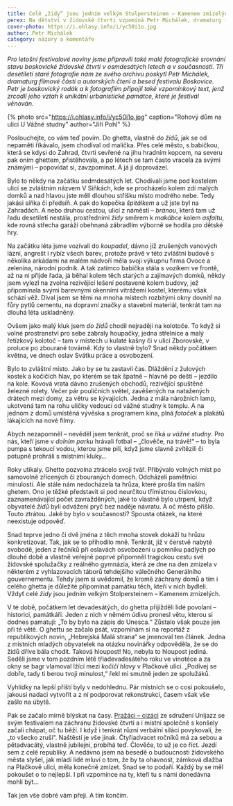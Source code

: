 ```yaml
---
title: Celé „židy“ jsou jedním velkým Stolpersteinem – Kamenem zmizelých
perex: Na dětství v židovské čtvrti vzpomíná Petr Michálek, dramaturg filmové části a autorských čtení a besed festivalu Boskovice.
cover-photo: https://i.ohlasy.info/i/yc50i1o.jpg
author: Petr Michálek
category: názory a komentáře
---
```


*Pro letošní festivalové noviny jsme připravili také malé fotografické srovnání stavu boskovické židovské čtvrti v osmdesátých letech a v současnosti. Tři desetiletí staré fotografie nám ze svého archivu poskytl Petr Michálek, dramaturg filmové části a autorských čtení a besed festivalu Boskovice. Petr je boskovický rodák a k fotografiím připojil také vzpomínkový text, jenž zrcadlí jeho vztah k unikátní urbanistické památce, které je festival věnován.*

{% photo src="https://i.ohlasy.info/i/yc50i1o.jpg" caption="Rohový dům na ulici U Vážné studny" author="Jiří Pohl" %}

Poslouchejte, co vám teď povím. Do ghetta, vlastně *do židů*, jak se od nepaměti říkávalo, jsem chodíval od malička. Přes celé město, s babičkou, která se kdysi do Zahrad, čtvrti sevřené na jihu hradním kopcem, na severu pak oním ghettem, přistěhovala, a po létech se tam často vracela za svými známými – popovídat si, zavzpomínat. A já ji doprovázel.

Bylo to někdy na začátku sedmdesátých let. Chodívali jsme pod kostelem ulicí se zvláštním názvem V Síňkách, kde se procházelo kolem zdí malých domků a nad hlavou jste měli dlouhou stříšku místo modrého nebe. Tedy jakási síňka či předsíň. A pak do kopečka *špitálkem* a už jste byl na Zahradách. A nebo druhou cestou, ulicí z náměstí – *bránou*, která tam už řadu desetiletí nestála, prostředními *židy* směrem k *makábce* kolem *asfaltu*, kde rovná střecha garáží obehnaná zábradlím výborně se hodila pro dětské hry.

Na začátku léta jsme vozívali do *koupadel*, dávno již zrušených vanových lázní, angrešt i rybíz všech barev, protože právě v této zvláštní budově s několika arkádami na malém nádvoří měla svoji výkupnu firma Ovoce a zelenina, národní podnik. A tak zatímco babička stála s vozíkem ve frontě, až na ni přijde řada, já běhal kolem těch starých a zajímavých domků, někdy jsem vylezl na zvolna rezivějící lešení postavené kolem budovy, jež připomínala svými barevnými okenními vitrážemi kostel, kterému však schází věž. Díval jsem se těmi na mnoha místech rozbitými okny dovnitř na fůry pytlů cementu, na dopravní značky a stavební materiál, tenkrát tam na dlouhá léta uskladněný. 

Ovšem jako malý kluk jsem *do židů* chodil nejraději na kolotoče. To když si volné prostranství pro sebe zabraly houpačky, jedna střelnice a malý řetízkový kolotoč – tam v místech u kulaté kašny či v ulici Zborovské, v proluce po zbourané továrně. Kdy to vlastně bylo? Snad někdy počátkem května, ve dnech oslav Svátku práce a osvobození.

Bylo to zvláštní místo. Jako by se tu zastavil čas. Dláždění z žulových kostek a kočičích hlav, po kterém se tak špatně – hlavně po dešti – jezdilo na kole. Kovová vrata dávno zrušených obchodů, rezivějící spuštěné železné rolety. Večer pár pouličních světel, zavěšených na natažených drátech mezi domy, za větru se kývajících. Jedna z mála nárožních lamp, ukotvená tam na rohu uličky vedoucí od vážné studny k templu. A na jednom z domů umístěná vývěska s programem kina, plná *fotoček* a plakátů lákajících na nové filmy.

Abych nezapomněl – nevěděl jsem tenkrát, proč se říká *u vážné studny*. Pro nás, kteří jsme v *dolním parku* hrávali fotbal – „člověče, na trávě!“ – to byla pumpa s tekoucí vodou, kterou jsme pili, když jsme slavně zvítězili či potupně prohráli s místními kluky…

Roky utíkaly. Ghetto pozvolna ztrácelo svoji tvář. Přibývalo volných míst po samovolně zřícených či zbouraných domech. Odcházeli pamětníci minulosti. Ale stále nám nedocházela ta hrůza, které prošla tím naším ghetem. Ono je těžké představit si pod neurčitou třímístnou číslovkou, zaznamenávající počet zavražděných, jaké to vlastně bylo utrpení, když obyvatelé *židů* byli odváženi pryč bez naděje návratu. A oč město přišlo. Touto ztrátou. Jaké by bylo v současnosti? Spousta otázek, na které neexistuje odpověď.

Snad teprve jedno či dvě jména z těch mnoha stovek dokáží tu hrůzu konkretizovat. Tak, jak se to přihodilo mně. Tenkrát, již v čerstvě nabyté svobodě, jeden z řečníků při oslavách osvobození u pomníku padlých po dlouhé době a vlastně veřejně poprvé připomněl tragickou cestu své židovské spolužačky z reálného gymnázia, která ze dne na den zmizela v některém z vyhlazovacích táborů tehdejšího válečného Generálního gouvernementu. Tehdy jsem si uvědomil, že kromě záchrany domů a tím i celého ghetta je důležité připomínat památku těch, kteří v nich bydleli. Vždyť celé *židy* jsou jedním velkým Stolpersteinem – Kamenem zmizelých.

V té době, počátkem let devadesátých, do ghetta přijížděli lidé povolaní – historici, památkáři. Jeden z nich v němém údivu pronesl větu, kterou si dodnes pamatuji: „To by bylo na zápis do Unesca.“ Zůstalo však pouze jen při té větě. O ghettu se začalo psát, vzpomínám si na reportáž z republikových novin, „Hebrejská Malá strana“ se jmenoval ten článek. Jedna z místních mladých obyvatelek na otázku novinářky odpověděla, že se do židů dříve bála chodit. Taková hloupost! No, nebyla to hloupost jediná. Seděli jsme v tom pozdním létě třiadevadesátého roku ve vinotéce a za okny se bagr vlamoval lžící mezi *kočičí hlavy* v Plačkově ulici. „Podívej se dobře, tady ti berou tvoji minulost,“ řekl mi smutně jeden ze spolužáků.

Vyhlídky na lepší příští byly v nedohlednu. Pár místních se o cosi pokoušelo, jakousi nadaci vytvořit a z ní podporovat rekonstrukci, časem však vše zašlo na úbytě.

Pak se začalo mírně blýskat na časy. [Pražáci – cizáci](http://www.ohlasy.info/clanky/2017/05/rozhovor-hunat.html) ze sdružení Unijazz se svým festivalem na záchranu židovské čtvrti a i místní společně s konšely začali chápat, oč tu běží. I když i tenkrát různí verbální siláci povykovali, že „to všecko zruší“. Naštěstí je vše jinak. Čtyřiadvacet ročníků má za sebou a pětadvacátý, vlastně jubilejní, probíhá teď. Člověče, to už je co říct. Jezdí sem z celé republiky. A nedávno jsem na besedě o budoucnosti židovského města slyšel, jak mladí lidé mluví o tom, že by ta ohavnost, zámková dlažba na Plačkově ulici, měla konečně zmizet. Snad se to podaří. Každý by se měl pokoušet o to nejlepší. I při vzpomínce na ty, kteří tu s námi donedávna mohli být…

Tak jen vše dobré vám přeji. A tím končím.
